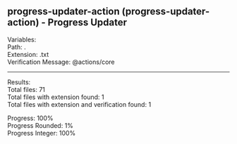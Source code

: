 ## progress-updater-action (progress-updater-action) - Progress Updater

Variables: <br />
Path: . <br />
Extension: .txt <br />
Verification Message: @actions/core

---

Results: <br />
Total files: 71 <br />
Total files with extension found: 1 <br />
Total files with extension and verification found: 1

Progress: 100% <br />
Progress Rounded: 1% <br />
Progress Integer: 100%